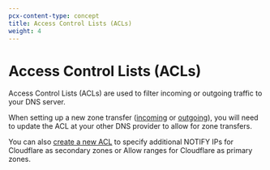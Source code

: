 ```yaml
---
pcx-content-type: concept
title: Access Control Lists (ACLs)
weight: 4
---
```


# Access Control Lists (ACLs)

Access Control Lists (ACLs) are used to filter incoming or outgoing traffic to your DNS server.

When setting up a new zone transfer ([incoming](/dns/zone-setups/zone-transfers/cloudflare-as-secondary/) or [outgoing](/dns/zone-setups/zone-transfers/cloudflare-as-primary/)), you will need to update the ACL at your other DNS provider to allow for zone transfers.

You can also [create a new ACL](/dns/zone-setups/zone-transfers/access-control-lists/create-new-list/) to specify additional NOTIFY IPs for Cloudflare as secondary zones or Allow ranges for Cloudflare as primary zones.